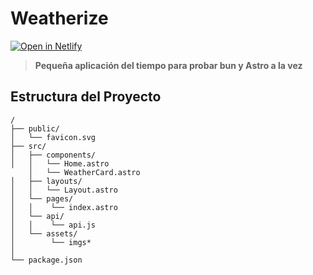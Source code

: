 # Weatherize

[![Open in Netlify](https://upload.wikimedia.org/wikipedia/commons/thumb/b/b8/Netlify_logo.svg/1200px-Netlify_logo.svg.png)](https://weatherizeastro.netlify.app/)

> **Pequeña aplicación del tiempo para probar bun y Astro a la vez** 

## Estructura del Proyecto

```text
/
├── public/
│   └── favicon.svg
├── src/
│   ├── components/
│   │   └── Home.astro
    │   └── WeatherCard.astro
│   ├── layouts/
│   │   └── Layout.astro
│   └── pages/
│   │    └── index.astro
│   └── api/
│   │    └── api.js
│   └── assets/
│        └── imgs*        
│
└── package.json
```
